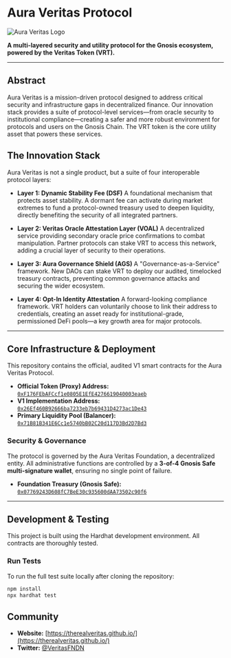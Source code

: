 # Aura Veritas Protocol

![Aura Veritas Logo](https://i.ibb.co/gFdTV9Bq/Veritas.png)

**A multi-layered security and utility protocol for the Gnosis ecosystem, powered by the Veritas Token (VRT).**

---

## Abstract

Aura Veritas is a mission-driven protocol designed to address critical security and infrastructure gaps in decentralized finance. Our innovation stack provides a suite of protocol-level services—from oracle security to institutional compliance—creating a safer and more robust environment for protocols and users on the Gnosis Chain. The VRT token is the core utility asset that powers these services.

## The Innovation Stack

Aura Veritas is not a single product, but a suite of four interoperable protocol layers:

*   **Layer 1: Dynamic Stability Fee (DSF)**
    A foundational mechanism that protects asset stability. A dormant fee can activate during market extremes to fund a protocol-owned treasury used to deepen liquidity, directly benefiting the security of all integrated partners.

*   **Layer 2: Veritas Oracle Attestation Layer (VOAL)**
    A decentralized service providing secondary oracle price confirmations to combat manipulation. Partner protocols can stake VRT to access this network, adding a crucial layer of security to their operations.

*   **Layer 3: Aura Governance Shield (AGS)**
    A "Governance-as-a-Service" framework. New DAOs can stake VRT to deploy our audited, timelocked treasury contracts, preventing common governance attacks and securing the wider ecosystem.

*   **Layer 4: Opt-In Identity Attestation**
    A forward-looking compliance framework. VRT holders can voluntarily choose to link their address to credentials, creating an asset ready for institutional-grade, permissioned DeFi pools—a key growth area for major protocols.

---

## Core Infrastructure & Deployment

This repository contains the official, audited V1 smart contracts for the Aura Veritas Protocol.

*   **Official Token (Proxy) Address:** [`0xF176FEbAFCcf1e0805E1EfE4276619040003eaeb`](https://gnosisscan.io/address/0xF176FEbAFCcf1e0805E1EfE4276619040003eaeb)
*   **V1 Implementation Address:** [`0x26Ef460B92666ba7233eb7b69431D4273ac1De43`](https://gnosisscan.io/address/0x26Ef460B92666ba7233eb7b69431D4273ac1De43)
*   **Primary Liquidity Pool (Balancer):** [`0x71B81B341E6Cc1e5740bB02C20d117D3Bd2D7Bd3`](https://balancer.fi/pools/gnosis/v3/0x71B81B341E6Cc1e5740bB02C20d117D3Bd2D7Bd3)

### Security & Governance

The protocol is governed by the Aura Veritas Foundation, a decentralized entity. All administrative functions are controlled by a **3-of-4 Gnosis Safe multi-signature wallet**, ensuring no single point of failure.

*   **Foundation Treasury (Gnosis Safe):** [`0x07769243D608fC7BeE30c935600dAA73502c90f6`](https://gnosisscan.io/address/0x07769243D608fC7BeE30c935600dAA73502c90f6)

---

## Development & Testing

This project is built using the Hardhat development environment. All contracts are thoroughly tested.

### Run Tests
To run the full test suite locally after cloning the repository:
```bash
npm install
npx hardhat test
```

## Community

*   **Website:** [https://therealveritas.github.io/](https://therealveritas.github.io/)
*   **Twitter:** [@VeritasFNDN](https://x.com/VeritasFNDN)

